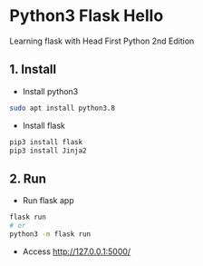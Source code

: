 # Python3 Flask Hello

Learning flask with Head First Python 2nd Edition

## 1. Install

- Install python3
```bash
sudo apt install python3.8
```

- Install flask
```bash
pip3 install flask
pip3 install Jinja2
```

## 2. Run

- Run flask app
```bash
flask run
# or
python3 -m flask run
```

- Access http://127.0.0.1:5000/
